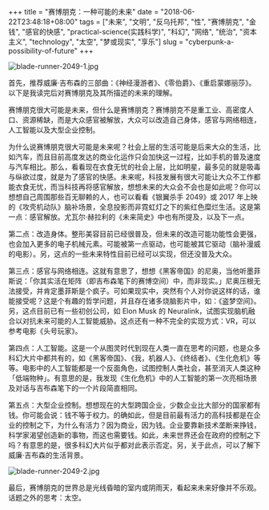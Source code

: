 +++
title = "赛博朋克：一种可能的未来"
date = "2018-06-22T23:48:18+08:00"
tags = ["未来", "文明", "反乌托邦", "性", "赛博朋克", "金钱", "感官的快感", "practical-science(实践科学)", "科幻", "网络", "统治", "资本主义", "technology", "太空", "梦或现实", "享乐"]
slug = "cyberpunk-a-possibility-of-future"
+++

![blade-runner-2049-1.jpg](/images/blade-runner-2049-1.jpg "电影《银翼杀手 2049》")

首先，推荐威廉·吉布森的三部曲：《神经漫游者》、《零伯爵》、《重启蒙娜丽莎》。以下是我读完后对赛博朋克及其所描述的未来的理解。

赛博朋克很大可能是未来，但什么是赛博朋克？赛博朋克不是重工业、高密度人口、资源稀缺，而是大众感官被解放，大众可以改造自己身体，感官与网络相连，人工智能以及大型企业控制。

为什么说赛博朋克很大可能是未来呢？社会上层的生活可能是后来大众的生活，比如汽车，而且目前高度发达的商业化运作只会加快这一过程，比如手机的普及速度与汽车相比。那么，看看现在衣食无忧的社会上层，比如明星，最多见的就是吸毒与纵欲过度，就是为了感官的快感。未来呢，科技发展有很大可能让大众不工作都能衣食无忧，而当科技再将感官解放，想想未来的大众会不会也是如此呢？你可以想想自己周围那些百无聊赖的人，也可以看看《银翼杀手 2049》或 2017 年上映的《攻壳机动队》脑补场景，全息投影而非霓虹灯之下的紫红色糜烂生活。这是第一点：感官解放。尤瓦尔·赫拉利的《未来简史》中也有所提及，以及下一点。

第二点：改造身体。整形美容目前已经很普及，但未来的改造可能功能性会更强，也会加入更多的电子机械元素。可能被第一点驱动，也可能被其它驱动（脑补漫威的电影）。另，这点的一些未来特性目前已经可以实现，但还没普及大众。

第三点：感官与网络相连。这就有意思了，想想《黑客帝国》的尼奥，当他听墨菲斯说：「你其实活在矩阵（即吉布森笔下的赛博空间）中，而非现实。」尼奥压根无法接受，并肯定墨菲斯是个疯子。可如果现实中，突然有个人对你说这样的话，谁能接受呢？这是个有趣的哲学问题，并且存在诸多烧脑影片中，如：《盗梦空间》。另，这点目前已有一些初创公司，如 Elon Musk 的 Neuralink，试图实现脑机融合以对抗未来可能的人工智能威胁。这点还有一种不完全的实现方式：VR，可以参考电影《头号玩家》。

第四点：人工智能。这是一个从图灵时代到现在人类一直在思考的问题，也是众多科幻大片中都共有的，如《黑客帝国》、《我，机器人》、《终结者》、《生化危机》等等。电影中的人工智能都是一个反面角色，试图控制人类社会，甚至消灭人类这种「低端物种」。有意思的是，我发现《生化危机》中的人工智能的第一次亮相场景及对话与吉布森笔下的一个片段简直相同。

第五点：大型企业控制。想想现在的大型跨国企业，少数企业比大部分的国家都有钱。你可能会说：钱不等于权力。的确如此，但是目前最有活力的高科技都是在企业的控制之下，为什么有活力？因为商业，因为钱。企业要靠新技术垄断来挣钱，科学家渴望创造新的事物，而这也需要钱。如此，未来世界还会在政府的控制之下吗？有意思的是，很多科幻大片似乎都对此表示否定。另，关于此点，可以了解下威廉·吉布森的生活背景。

![blade-runner-2049-2.jpg](/images/blade-runner-2049-2.jpg "电影《银翼杀手 2049》")

最后，赛博朋克的世界总是光线昏暗的室内或阴雨天，看起来未来好像并不乐观。话题之外的思考：太空。
